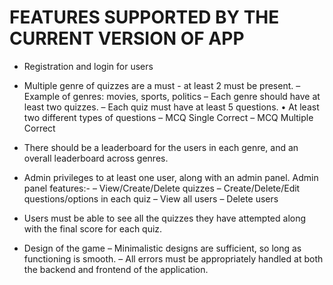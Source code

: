 # FEATURES SUPPORTED BY THE CURRENT VERSION OF APP
   * Registration and login for users
   * Multiple genre of quizzes are a must - at least 2 must be present.
   – Example of genres: movies, sports, politics
   – Each genre should have at least two quizzes.
   – Each quiz must have at least 5 questions.
   • At least two different types of questions
   – MCQ Single Correct
   – MCQ Multiple Correct

   * There should be a leaderboard for the users in each genre, and an overall
    leaderboard across genres.
   * Admin privileges to at least one user, along with an admin panel. Admin
   panel features:-
   – View/Create/Delete quizzes
   – Create/Delete/Edit questions/options in each quiz
   – View all users
   – Delete users
   * Users must be able to see all the quizzes they have attempted along with
   the final score for each quiz.
   * Design of the game
   – Minimalistic designs are sufficient, so long as functioning is smooth.
   – All errors must be appropriately handled at both the backend and
   frontend of the application.
